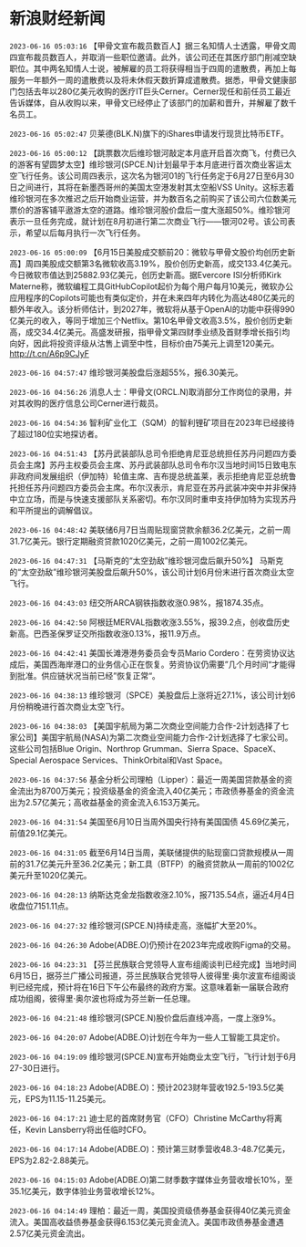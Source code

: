 # 新浪财经新闻
`2023-06-16 05:03:16` 【甲骨文宣布裁员数百人】据三名知情人士透露，甲骨文周四宣布裁员数百人，并取消一些职位邀请。此外，该公司还在其医疗部门削减空缺职位。其中两名知情人士说，被解雇的员工将获得相当于四周的遣散费，再加上每服务一年额外一周的遣散费以及将未休假天数折算成遣散费。据悉，甲骨文健康部门包括去年以280亿美元收购的医疗IT巨头Cerner。Cerner现任和前任员工最近告诉媒体，自从收购以来，甲骨文已经停止了该部门的加薪和晋升，并解雇了数千名员工。

`2023-06-16 05:02:47` 贝莱德(BLK.N)旗下的iShares申请发行现货比特币ETF。

`2023-06-16 05:00:12` 【跳票数次后维珍银河敲定本月底开启首次商飞，付费已久的游客有望圆梦太空】维珍银河(SPCE.N)计划最早于本月底进行首次商业客运太空飞行任务。该公司周四表示，这次名为银河01的飞行任务定于6月27日至6月30日之间进行，其将在新墨西哥州的美国太空港发射其太空船VSS Unity。这标志着维珍银河在多次推迟之后开始商业运营，并为数百名之前购买了该公司六位数美元票价的游客铺平遨游太空的道路。维珍银河股价盘后一度大涨超50%。维珍银河表示一旦任务完成，就计划在8月初进行第二次商业飞行——银河02号。该公司表示，希望以后每月执行一次飞行任务。

`2023-06-16 05:00:09` 【6月15日美股成交额前20：微软与甲骨文股价均创历史新高】周四美股成交额第3名微软收高3.19%，股价创历史新高，成交133.4亿美元。今日微软市值达到25882.93亿美元，创历史新高。据Evercore ISI分析师Kirk Materne称，微软编程工具GitHubCopilot起价为每个用户每月10美元，微软办公应用程序的Copilots可能也有类似定价，并在未来四年内转化为高达480亿美元的额外年收入。该分析师估计，到2027年，微软将从基于OpenAI的功能中获得990亿美元的收入，等同于增加三个Netflix。第10名甲骨文收高3.5%，股价创历史新高，成交34.4亿美元。高盛发研报，指甲骨文第四财季业绩及首财季增长指引均向好，因此将投资评级从沽售上调至中性，目标价由75美元上调至120美元。http://t.cn/A6p9CJyF

`2023-06-16 04:57:47` 维珍银河美股盘后涨超55%，报6.30美元。

`2023-06-16 04:56:26` 消息人士：甲骨文(ORCL.N)取消部分工作岗位的录用，并对其收购的医疗信息公司Cerner进行裁员。

`2023-06-16 04:54:36` 智利矿业化工（SQM）的智利锂矿项目在2023年已经接待了超过180位实地探访者。

`2023-06-16 04:51:43` 【苏丹武装部队总司令拒绝肯尼亚总统担任苏丹问题四方委员会主席】苏丹主权委员会主席、苏丹武装部队总司令布尔汉当地时间15日致电东非政府间发展组织（伊加特）轮值主席、吉布提总统盖莱，表示拒绝肯尼亚总统鲁托担任苏丹问题四方委员会主席。布尔汉表示，肯尼亚在苏丹武装冲突中并非保持中立立场，而是与快速支援部队关系密切。布尔汉同时重申支持伊加特为实现苏丹和平所提出的调解倡议。

`2023-06-16 04:48:42` 美联储6月7日当周贴现窗贷款余额36.2亿美元，之前一周31.7亿美元。银行定期融资贷款1020亿美元，之前一周1002亿美元。

`2023-06-16 04:47:31` 【马斯克的“太空劲敌”维珍银河盘后飙升50%】 马斯克的“太空劲敌”维珍银河美股盘后飙升50%，该公司计划6月份末进行首次商业太空飞行。

`2023-06-16 04:43:03` 纽交所ARCA钢铁指数收涨0.98%，报1874.35点。

`2023-06-16 04:42:50` 阿根廷MERVAL指数收涨3.55%，报39.2点，创收盘历史新高。巴西圣保罗证交所指数收涨0.13%，报11.9万点。

`2023-06-16 04:42:41` 美国长滩港港务委员会专员Mario Cordero：在劳资协议达成后，美国西海岸港口的业务信心正在恢复。劳资协议仍需要”几个月时间“才能得到批准。供应链状况当前已经”恢复正常“。

`2023-06-16 04:38:13` 维珍银河（SPCE）美股盘后上涨将近27.1%，该公司计划6月份稍晚进行首次商业太空飞行。

`2023-06-16 04:38:03` 【美国宇航局为第二次商业空间能力合作-2计划选择了七家公司】美国宇航局(NASA)为第二次商业空间能力合作-2计划选择了七家公司。这些公司包括Blue Origin、Northrop Grumman、Sierra Space、SpaceX、Special Aerospace Services、ThinkOrbital和Vast Space。

`2023-06-16 04:37:56` 基金分析公司理柏（Lipper）：最近一周美国贷款基金的资金流出为8700万美元；投资级基金的资金流入40亿美元；市政债券基金的资金流出为2.57亿美元；高收益基金的资金流入6.153万美元。

`2023-06-16 04:31:54` 美国至6月10日当周外国央行持有美国国债 45.69亿美元，前值29.1亿美元。

`2023-06-16 04:31:05` 截至6月14日当周，美联储提供的贴现窗口贷款规模从一周前的31.7亿美元升至36.2亿美元；新工具（BTFP）的融资贷款从一周前的1002亿美元升至1020亿美元。

`2023-06-16 04:28:13` 纳斯达克金龙指数收涨2.10%，报7135.54点，逼近4月4日收盘位7151.11点。

`2023-06-16 04:27:32` 维珍银河(SPCE.N)持续走高，涨幅扩大至20%。

`2023-06-16 04:26:30` Adobe(ADBE.O)仍预计在2023年完成收购Figma的交易。

`2023-06-16 04:23:31` 【芬兰民族联合党领导人宣布组阁谈判已经完成】当地时间6月15日，据芬兰广播公司报道，芬兰民族联合党领导人彼得里·奥尔波宣布组阁谈判已经完成，预计将在16日下午公布最终的政府方案。这意味着新一届联合政府成功组阁，彼得里·奥尔波也将成为芬兰新一任总理。

`2023-06-16 04:21:48` 维珍银河(SPCE.N)股价盘后直线冲高，一度上涨9%。

`2023-06-16 04:20:07` Adobe(ADBE.O)计划在今年为一些人工智能工具定价。

`2023-06-16 04:19:09` 维珍银河(SPCE.N)宣布开始商业太空飞行，飞行计划于6月27-30日进行。

`2023-06-16 04:18:23` Adobe(ADBE.O)：预计2023财年营收192.5-193.5亿美元，EPS为11.15-11.25美元。

`2023-06-16 04:17:21` 迪士尼的首席财务官（CFO）Christine McCarthy将离任，Kevin Lansberry将出任临时CFO。

`2023-06-16 04:17:14` Adobe(ADBE.O)：预计第三财季营收48.3-48.7亿美元，EPS为2.82-2.88美元。

`2023-06-16 04:15:03` Adobe(ADBE.O)第二财季数字媒体业务营收增长10%，至35.1亿美元，数字体验业务营收增长12%。

`2023-06-16 04:14:49` 理柏：最近一周，美国投资级债券基金获得40亿美元资金流入。美国高收益债券基金获得6.153亿美元资金流入。美国市政债券基金遭遇2.57亿美元资金流出。

